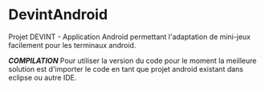 DevintAndroid
=============

Projet DEVINT - Application Android permettant l'adaptation de mini-jeux facilement pour les terminaux android.

*****COMPILATION*****
Pour utiliser la version du code pour le moment la meilleure solution est d'importer le code en tant que projet android existant dans eclipse ou autre IDE.
